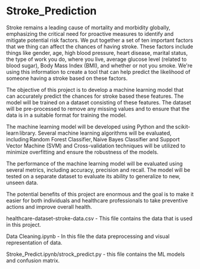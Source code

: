 # Stroke_Prediction
Stroke remains a leading cause of mortality and morbidity globally, emphasizing the critical need for proactive measures to identify and mitigate potential risk factors. We put together a set of ten important factors that we thing can affect the chances of having stroke. These factors include things like gender, age, high blood pressure, heart disease, marital status, the type of work you do, where you live, average glucose level (related to blood sugar), Body Mass Index (BMI), and whether or not you smoke. We're using this information to create a tool that can help predict the likelihood of someone having a stroke based on these factors. 

The objective of this project is to develop a machine learning model that can accurately predict the chances for stroke based these features. The model will be trained on a dataset consisting of these features. The dataset will be pre-processed to remove any missing values and to ensure that the data is in a suitable format for training the model. 

The machine learning model will be developed using Python and the scikit-learn library. Several machine learning algorithms will be evaluated, including Random Forest Classifier, Naive Bayes Classifier and Support Vector Machine (SVM) and Cross-validation techniques will be utilized to minimize overfitting and ensure the robustness of the models. 

The performance of the machine learning model will be evaluated using several metrics, including accuracy, precision and recall. The model will be tested on a separate dataset to evaluate its ability to generalize to new, unseen data. 

The potential benefits of this project are enormous and the goal is to make it easier for both individuals and healthcare professionals to take preventive actions and improve overall health. 

healthcare-dataset-stroke-data.csv - This file contains the data that is used in this project.

Data Cleaning.ipynb                      - In this file the data preprocessing and visual representation of data.

Stroke_Predict.ipynb/strock_predict.py            - this file contains the ML models and confusion matrix.
